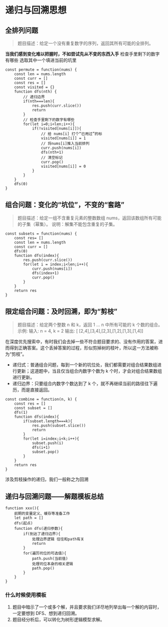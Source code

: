 # 递归与回溯思想
## 全排列问题
> 题目描述：给定一个没有重复数字的序列，返回其所有可能的全排列。

**当我们感到变化难以把握时，不如尝试先从不变的东西入手**
检查手里剩下的数字有哪些
选取其中一个填进当前的坑里  

```
const permute = function(nums) {
    const len = nums.length
    const curr = []
    const res = []
    const visited = {}
    function dfs(nth) {
        // 递归边界
        if(nth===len){
            res.push(curr.slice())
            return
        }
        // 检查手里剩下的数字有哪些
        for(let i=0;i<len;i++){
            if(!visited[nums[i]]){
                // 给 nums[i] 打个“已用过”的标
                visited[nums[i]] = 1
                // 将nums[i]推入当前排列
                curr.push(nums[i])
                dfs(nth+1)
                // 清空标记
                curr.pop()
                visited[nums[i]] = 0
            }
        }
    }
    dfs(0)
}
```
## 组合问题：变化的“坑位”，不变的“套路”
>题目描述：给定一组不含重复元素的整数数组 nums，返回该数组所有可能的子集（幂集）。
>说明：解集不能包含重复的子集。

```
const subsets = function(nums) {
    const res= []
    const len = nums.length
    const curr = []
    dfs(0)
    function dfs(index){
        res.push(curr.slice())
        for(let i = index;i<len;i++){
            curr.push(nums[i])
            dfs(index+1)
            curr.pop()
        }
    }
    return res
} 
```

## 限定组合问题：及时回溯，即为“剪枝”  
> 题目描述：给定两个整数 n 和 k，返回 1 ... n 中所有可能的 k 个数的组合。
>示例: 输入: n = 4, k = 2
>输出: [ [2,4],[3,4],[2,3],[1,2],[1,3],[1,4]]

在深度优先搜索中，有时我们会去掉一些不符合题目要求的、没有作用的答案，进而得到正确答案。这个丢掉答案的过程，形似剪掉树的枝叶，所以这一方法被称为“剪枝”。   

- 递归式：普通组合问题，每到一个新的坑位处，我们都需要对组合结果数组进行更新；这道题中，当且仅当组合内数字个数为 k 个时，才会对组合结果数组进行更新。
- 递归边界：只要组合内数字个数达到了 k 个，就不再继续当前的路径往下遍历，而是直接返回。

```
const combine = function(n, k) {
    const res = []   
    const subset = []
    dfs(1) 
    function dfs(index){
        if(subset.length===k){
            res.push(subset.slice())
            return
        }
        for(let i=index;i<k;i++){
            subset.push(i)
            dfs(i+1)
            subset.pop()
        }
    }
    return res
}
```

涉及剪枝操作的递归，我们一般称之为回溯

## 递归与回溯问题——解题模板总结
```
function xxx(){
    前期的变量定义、缓存等准备工作 
    let path = []
    dfs(起点)
    function dfs(递归参数){
        if(到达了递归边界){
            处理边界逻辑 往往和path有关
            return
        }
        for(遍历坑位的可选值){
            path.push(当前值)
            处理坑位本身的相关逻辑
            path.pop()
        }
    }
}
```
### 什么时候使用模板
1. 题目中暗示了一个或多个解，并且要求我们详尽地列举出每一个解的内容时，一定要想到 DFS、想到递归回溯。  
2. 题目经分析后，可以转化为树形逻辑模型求解。

